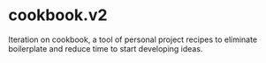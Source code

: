 # cookbook.v2
Iteration on cookbook, a tool of personal project recipes to eliminate boilerplate and reduce time to start developing ideas.
